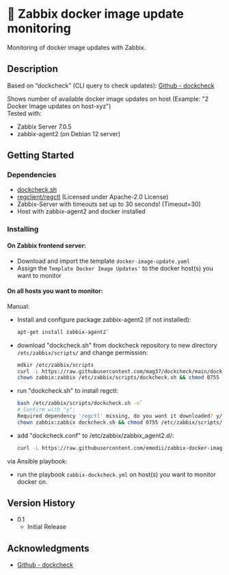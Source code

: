 # 📌  Zabbix docker image update monitoring
Monitoring of docker image updates with Zabbix.  

## Description
Based on “dockcheck” (CLI query to check updates): [Github - dockcheck](https://github.com/mag37/dockcheck/tree/main)  

Shows number of available docker image updates on host (Example: "2 Docker Image updates on host-xyz")  
Tested with:  
* Zabbix Server 7.0.5
* zabbix-agent2 (on Debian 12 server)

## Getting Started
### Dependencies
* [dockcheck.sh](https://github.com/mag37/dockcheck/blob/main/dockcheck.sh)
* [regclient/regctl](https://github.com/regclient/regclient) (Licensed under Apache-2.0 License)
* Zabbix-Server with timeouts set up to 30 seconds! (Timeout=30)
* Host with zabbix-agent2 and docker installed

### Installing

#### On Zabbix frontend server:  
- Download and import the template `docker-image-update.yaml`  
- Assign the `Template Docker Image Updates'` to the docker host(s) you want to monitor  

#### On all hosts you want to monitor:  
Manual:  
* Install and configure package zabbix-agent2 (if not installed):  
     ```sh
     apt-get install zabbix-agent2`  
* download "dockcheck.sh" from dockcheck repository to new directory `/etc/zabbix/scripts/` and change permission:  
     ```sh
     mdkir /etc/zabbix/scripts
     curl -L https://raw.githubusercontent.com/mag37/dockcheck/main/dockcheck.sh -o /etc/zabbix/scripts/dockcheck.sh
     chown zabbix:zabbix /etc/zabbix/scripts/dockcheck.sh && chmod 0755 /etc/zabbix/scripts/dockcheck.sh`  
* run "dockcheck.sh" to install regctl:  
     ```sh
     bash /etc/zabbix/scripts/dockcheck.sh -n`
     # Confirm with "y":   
     Required dependency 'regctl' missing, do you want it downloaded? y/[n] y  
     chown zabbix:zabbix dockcheck.sh && chmod 0755 /etc/zabbix/scripts/regctl`  
* add "dockcheck.conf" to /etc/zabbix/zabbix_agent2.d/:  
     ```sh
     curl -L https://raw.githubusercontent.com/emodii/zabbix-docker-image-updates/refs/heads/main/dockcheck.conf -o /etc/zabbix/zabbix_agent2.d/dockcheck.conf`  

via Ansible playbook:  
* run the playbook `zabbix-dockcheck.yml` on host(s) you want to monitor docker on.  

## Version History
* 0.1
    * Initial Release

## Acknowledgments
* [Github - dockcheck](https://github.com/mag37/dockcheck/tree/main)
